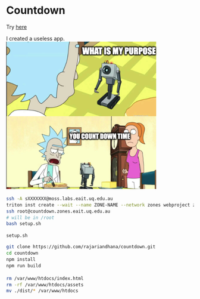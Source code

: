 # Countdown

Try [here](https://countdown.uqcloud.net)

I created a useless app.
![alt text](thumbnail.png)

```sh
ssh -A sXXXXXXX@moss.labs.eait.uq.edu.au
triton inst create --wait --name ZONE-NAME --network zones webproject z1-small
ssh root@countdown.zones.eait.uq.edu.au
# will be in /root
bash setup.sh
```

`setup.sh`
```sh
git clone https://github.com/rajariandhana/countdown.git
cd countdown
npm install
npm run build

rm /var/www/htdocs/index.html
rm -rf /var/www/htdocs/assets
mv ./dist/* /var/www/htdocs
```